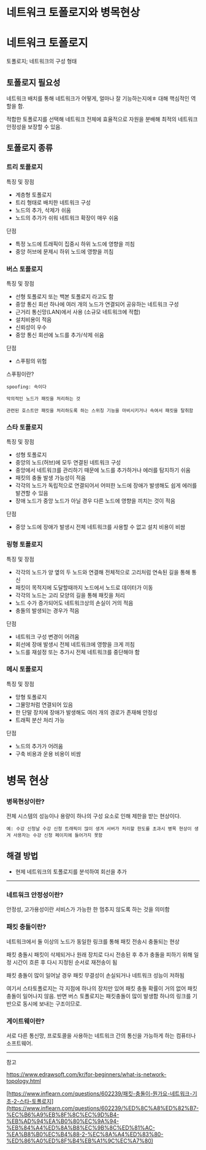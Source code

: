 # 네트워크 토폴로지와 병목현상

# 네트워크 토폴로지

토폴로지; 네트워크의 구성 형태

## 토폴로지 필요성

네트워크 배치를 통해 네트워크가 어떻게, 얼마나 잘 기능하는지에ㅎ 대해 핵심적인 역할을 함.

적합한 토폴로지를 선택해 네트워크 전체에 효율적으로 자원을 분배해 최적의 네트워크 안정성을 보장할 수 있음.

## 토폴로지 종류

### 트리 토폴로지

특징 및 장점

- 계층형 토폴로지
- 트리 형태로 배치한 네트워크 구성
- 노드의 추가, 삭제가 쉬움
- 노드의 추가가 쉬워 네트워크 확장이 매우 쉬움

단점

- 특정 노드에 트래픽이 집중시 하위 노드에 영향을 끼침
- 중앙 허브에 문제시 하위 노드에 영향을 끼침

### 버스 토플로지

특징 및 장점

- 선형 토폴로지 또는 백본 토폴로지 라고도 함
- 중앙 통신 회선 하나에 여러 개의 노드가 연결되어 공유하는 네트워크 구성
- 근거리 통신망(LAN)에서 사용 (소규모 네트워크에 적합)
- 설치비용이 적음
- 신뢰성이 우수
- 중앙 통신 회선에 노드를 추가/삭제 쉬움

단점

- 스푸핑의 위험

스푸핑이란?
    
    spoofing: 속이다
    
    악의적인 노드가 패킷을 처리하는 것
    
    관련된 호스트만 패킷을 처리하도록 하는 스위칭 기능을 마비시키거나 속여서 패킷을 탈취함 
    

### 스타 토폴로지

특징 및 장점

- 성형 토폴로지
- 중앙의 노드(허브)에 모두 연결된 네트워크 구성
- 중앙에서 네트워크를 관리하기 때문에 노드를 추가하거나 에러를 탐지하기 쉬움
- 패킷의 충돌 발생 가능성이 적음
- 각각의 노드가 독립적으로 연결되어서 어떠한 노드에 장애가 발생해도 쉽게 에러를 발견할 수 있음
- 장애 노드가 중앙 노드가 아닐 경우 다른 노드에 영향을 끼치는 것이 적음

단점 

- 중앙 노드에 장애가 발생시 전체 네트워크를 사용할 수 없고 설치 비용이 비쌈

### 링형 토폴로지

특징 및 장점

- 각각의 노드가 양 옆의 두 노드와 연결해 전체적으로 고리처럼 연속된 길을 통해 통신
- 패킷이 목적지에 도달할때까지 노드에서 노드로 데이터가 이동
- 각각의 노드는 고리 모양의 길을 통해 패킷을 처리
- 노드 수가 증가되어도 네트워크상의 손실이 거의 적음
- 충돌의 발생되는 경우가 적음

단점

- 네트워크 구성 변경이 어려움
- 회선에 장애 발생시 전체 네트워크에 영향을 크게 끼침
- 노드를 재설정 또는 추가시 전체 네트워크를 중단해야 함

### 메시 토폴로지

특징 및 장점

- 망형 토폴로지
- 그물망처럼 연결되어 있음
- 한 단말 장치에 장애가 발생해도 여러 개의 경로가 존재해 안정성
- 트래픽 분산 처리 가능

단점 

- 노드의 추가가 어려움
- 구축 비용과 운용 비용이 비쌈

# 병목 현상

### 병목현상이란?

전체 시스템의 성능이나 용량이 하나의 구성 요소로 인해 제한을 받는 현상이다.

    예: 수강 신청날 수강 신청 트래픽이 많이 생겨 서버가 처리할 한도를 초과시 병목 현상이 생겨 사용자는 수강 신청 페이지에 들어가지 못함
    
## 해결 방법

- 현제 네트워크의 토폴로지를 분석하여 회선을 추가

---

### 네트워크 안정성이란?

안정성, 고가용성이란 서비스가 가능한 한 멈추지 않도록 하는 것을 의미함

### 패킷 충돌이란?

네트워크에서 둘 이상의 노드가 동일한 링크를 통해 패킷 전송시 충돌되는 현상

패킷 충돌시 패킷이 삭제되거나 원래 장치로 다시 전송된 후 추가 충돌을 피하기 위해 일정 시간이 흐른 후 다시 지정된 순서로 재전송이 됨

패킷 충돌이 많이 일어날 경우 패킷 무결성이 손실되거나 네트워크 성능이 저하됨

여기서 스타토폴로지는 각 지점에 하나의 장치만 있어 패킷 충돌 확률이 거의 없어 패킷 충돌이 일어나지 않음. 반면 버스 토폴로지는 패킷충돌이 많이 발생함 하나의 링크를 기반으로 동시에 보내는 구조이므로.

### 게이트웨이란?

서로 다른 통신망, 프로토콜을 사용하는 네트워크 간의 통신을 가능하게 하는 컴퓨터나 소프트웨어.                                   

---

참고

https://www.edrawsoft.com/kr/for-beginners/what-is-network-topology.html

[https://www.inflearn.com/questions/602239/패킷-충돌이-뭔가요-네트워크-기초-2-스타-토폴로지](https://www.inflearn.com/questions/602239/%ED%8C%A8%ED%82%B7-%EC%B6%A9%EB%8F%8C%EC%9D%B4-%EB%AD%94%EA%B0%80%EC%9A%94-%EB%84%A4%ED%8A%B8%EC%9B%8C%ED%81%AC-%EA%B8%B0%EC%B4%88-2-%EC%8A%A4%ED%83%80-%ED%86%A0%ED%8F%B4%EB%A1%9C%EC%A7%80)
